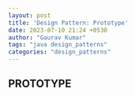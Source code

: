 ```yaml
---
layout: post
title: 'Design Pattern: Prototype'
date: 2023-07-10 21:24 +0530
author: "Gaurav Kumar"
tags: "java design_patterns"
categories: "design_patterns"
---
```


## PROTOTYPE
